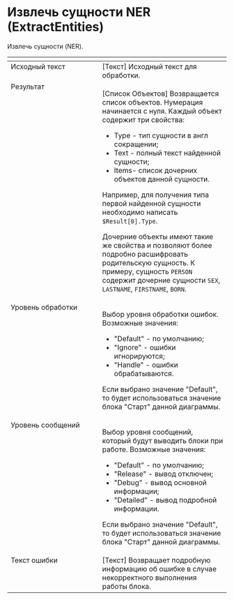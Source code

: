 # Извлечь сущности NER (ExtractEntities)

Извлечь сущности (NER).

<table data-header-hidden><thead><tr><th width="235" valign="top"></th><th width="322" valign="top"></th></tr></thead><tbody><tr><td valign="top">Исходный текст</td><td valign="top">[Текст] Исходный текст для обработки.</td></tr><tr><td valign="top">Результат</td><td valign="top"><p>[Список Объектов] Возвращается список объектов. Нумерация начинается с нуля. Каждый объект содержит три свойства: </p><ul><li>Type - тип сущности в англ сокращении; </li><li>Text - полный текст найденной сущности; </li><li>Items- список дочерних объектов данной сущности. </li></ul><p>Например, для получения типа первой найденной сущности необходимо написать <code>$Result[0].Type</code>. </p><p></p><p>Дочерние объекты имеют такие же свойства и позволяют более подробно расшифровать родительскую сущность. К примеру, сущность <code>PERSON</code> содержит дочерние сущности <code>SEX</code>, <code>LASTNAME</code>, <code>FIRSTNAME</code>, <code>BORN</code>.</p></td></tr><tr><td valign="top">Уровень обработки</td><td valign="top"><p>Выбор уровня обработки ошибок. Возможные значения: </p><ul><li>"Default" - по умолчанию; </li><li>"Ignore" - ошибки игнорируются; </li><li>"Handle" - ошибки обрабатываются. </li></ul><p>Если выбрано значение "Default", то будет использоваться значение блока "Старт" данной диаграммы.</p></td></tr><tr><td valign="top">Уровень сообщений</td><td valign="top"><p>Выбор уровня сообщений, который будут выводить блоки при работе. Возможные значения: </p><ul><li>"Default" - по умолчанию; </li><li>"Release" - вывод отключен; </li><li>"Debug" - вывод основной информации; </li><li>"Detailed" - вывод подробной информации. </li></ul><p>Если выбрано значение "Default", то будет использоваться значение блока "Старт" данной диаграммы.</p></td></tr><tr><td valign="top">Текст ошибки</td><td valign="top">[Текст] Возвращает подробную информацию об ошибке в случае некорректного выполнения работы блока.</td></tr></tbody></table>
